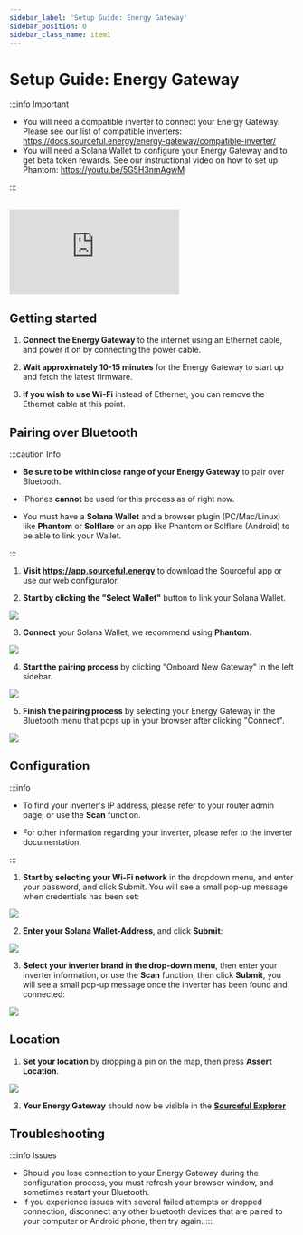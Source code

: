 ```yaml
---
sidebar_label: 'Setup Guide: Energy Gateway'
sidebar_position: 0
sidebar_class_name: item1
---
```


# Setup Guide: Energy Gateway

:::info Important

- You will need a compatible inverter to connect your Energy Gateway. Please see our list of compatible inverters: https://docs.sourceful.energy/energy-gateway/compatible-inverter/
- You will need a Solana Wallet to configure your Energy Gateway and to get beta token rewards. See our instructional video on how to set up Phantom: https://youtu.be/5G5H3nmAgwM

:::

<br/>

<div class="configure-video">
    <iframe src="https://www.youtube.com/embed/3U-8tfRBY6g?si=_G290Uaygq71aTv1" title="YouTube video player" frameborder="0" allow="accelerometer; autoplay; clipboard-write; encrypted-media; gyroscope; picture-in-picture; web-share" referrerpolicy="strict-origin-when-cross-origin" allowfullscreen></iframe>
</div>


## Getting started

1. **Connect the Energy Gateway** to the internet using an Ethernet cable, and power it on by connecting the power cable.

2. **Wait approximately 10-15 minutes** for the Energy Gateway to start up and fetch the latest firmware. 

3. **If you wish to use Wi-Fi** instead of Ethernet, you can remove the Ethernet cable at this point.

## Pairing over Bluetooth

:::caution Info 

- **Be sure to be within close range of your Energy Gateway** to pair over Bluetooth.

- iPhones **cannot** be used for this process as of right now.

- You must have a **Solana Wallet** and a browser plugin (PC/Mac/Linux) like **Phantom** or **Solflare** or an app like Phantom or Solflare (Android) to be able to link your Wallet.

:::

1. **Visit https://app.sourceful.energy** to download the Sourceful app or use our web configurator.


2. **Start by clicking the "Select Wallet"** button to link your Solana Wallet.

![](../static/img/guide/step1.png)

3. **Connect** your Solana Wallet, we recommend using **Phantom**.

![](../static/img/guide/step2.png)

4. **Start the pairing process** by clicking "Onboard New Gateway" in the left sidebar.

![](../static/img/guide/step3.png)

5. **Finish the pairing process** by selecting your Energy Gateway in the Bluetooth menu that pops up in your browser after clicking "Connect".

![](../static/img/guide/step4.png)


## Configuration


:::info

- To find your inverter's IP address, please refer to your router admin page, or use the **Scan** function.

- For other information regarding your inverter, please refer to the inverter documentation.

:::

1. **Start by selecting your Wi-Fi network** in the dropdown menu, and enter your password, and click Submit. You will see a small pop-up message when credentials has been set:

![](../static/img/guide/step5.png)


2. **Enter your Solana Wallet-Address**, and click **Submit**: 

![](../static/img/guide/step6.png)

3. **Select your inverter brand in the drop-down menu**, then enter your inverter information, or use the **Scan** function, then click **Submit**, you will see a small pop-up message once the inverter has been found and connected:

![](../static/img/guide/step8.png)

## Location

1. **Set your location** by dropping a pin on the map, then press **Assert Location**.

![](../static/img/guide/step9.png)

3. **Your Energy Gateway** should now be visible in the [**Sourceful Explorer**](https://explorer.sourceful.energy)

## Troubleshooting

:::info Issues
- Should you lose connection to your Energy Gateway during the configuration process, you must refresh your browser window, and sometimes restart your Bluetooth.
- If you experience issues with several failed attempts or dropped connection, disconnect any other bluetooth devices that are paired to your computer or Android phone, then try again.
:::
